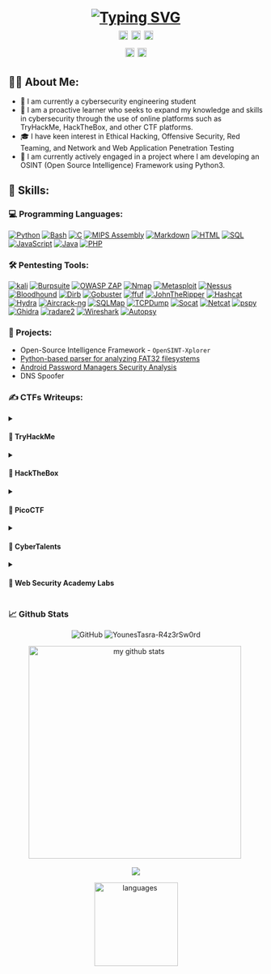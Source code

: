 <h1 align="center">
  <br>
    <a href="https://git.io/typing-svg"><img src="https://readme-typing-svg.demolab.com?font=Fira+Code&weight=500&size=22&duration=4000&pause=1000&color=791610&center=true&vCenter=true&multiline=true&width=720&height=100&lines=Younes+Tasra+-+R4z3rSw0rd;Cybersecurity+Enthusiast+on+an+infinite+learning+loop." alt="Typing SVG" /></a><br/>
  <a href="https://www.linkedin.com/in/younes-tasra-95a1a4234/"><img src="https://img.shields.io/badge/Linkedin-%40YounesTasra-9cf.svg" alt="younes-tasra-95a1a4234" height="18"></a>
  <a href="https://younestasra-r4z3rsw0rd.github.io/"><img src="https://img.shields.io/badge/Portfolio-%40YounesTasra-brown.svg" alt="YounesTasra" height="18"></a>
  <a href="https://twitter.com/YounesTasra"><img src="https://img.shields.io/badge/Twitter-%40YounesTasra-blue.svg" alt="@YounesTasra" height="18"></a>
  <br/>
  <a href="https://tryhackme.com/p/R4z3rSw0rd"><img src="https://img.shields.io/badge/TryHackMe-%40R4z3rSw0rd-critical.svg" alt="R4z3rSw0rd" height="18"></a>
  <a href="https://app.hackthebox.com/users/970515"><img src="https://img.shields.io/badge/HackTheBox-%40R4z3rSw0rd-success.svg" alt="R4z3rSw0rd" height="18"></a>
</h1>

## 👩‍💻 About Me:
- 🏫 I am currently a cybersecurity engineering student 
- 🚩 I am a proactive learner who seeks to expand my knowledge and skills in cybersecurity through the use of online platforms such as TryHackMe, HackTheBox, and other CTF platforms.
- 🎓 I have keen interest in Ethical Hacking, Offensive Security, Red Teaming, and Network and Web Application Penetration Testing
- 🔭 I am currently actively engaged in a project where I am developing an OSINT (Open Source Intelligence) Framework using Python3.

## 🧠 Skills:
### 💻 Programming Languages:
<p>
  <a href="https://github.com/YounesTasra-R4z3rSw0rd#"><img alt="Python" src="https://img.shields.io/badge/Python-14354C.svg?logo=python&logoColor=white"></a>
  <a href="https://github.com/YounesTasra-R4z3rSw0rd#"><img alt="Bash" src="https://img.shields.io/badge/Bash-121011.svg?logo=gnu-bash&logoColor=white"></a>
  <a href="https://github.com/YounesTasra-R4z3rSw0rd#"><img alt="C" src="https://custom-icon-badges.demolab.com/badge/C-03599C.svg?logo=c-in-hexagon&logoColor=white"></a>
  <a href="https://github.com/YounesTasra-R4z3rSw0rd#"><img alt="MIPS Assembly" src="https://custom-icon-badges.demolab.com/badge/Assembly-525252.svg?logo=asm-hex&logoColor=white"></a>
  <a href="https://github.com/YounesTasra-R4z3rSw0rd#"><img alt="Markdown" src="https://img.shields.io/badge/Markdown-000000.svg?logo=markdown&logoColor=white"></a>
  <a href="https://github.com/YounesTasra-R4z3rSw0rd#"><img alt="HTML" src="https://img.shields.io/badge/HTML-E34F26.svg?logo=html5&logoColor=white"></a>
  <a href="https://github.com/YounesTasra-R4z3rSw0rd#"><img alt="SQL" src="https://custom-icon-badges.demolab.com/badge/SQL-025E8C.svg?logo=database&logoColor=white"></a>
  <a href="https://github.com/YounesTasra-R4z3rSw0rd#"><img alt="JavaScript" src="https://img.shields.io/badge/JavaScript-F7DF1E.svg?logo=javascript&logoColor=black"></a>
  <a href="https://github.com/YounesTasra-R4z3rSw0rd#"><img alt="Java" src="https://custom-icon-badges.demolab.com/badge/Java-007396.svg?logo=java&logoColor=white"></a>
   <a href="https://github.com/YounesTasra-R4z3rSw0rd#"><img alt="PHP" src="https://img.shields.io/badge/PHP-777BB4.svg?logo=php&logoColor=white"></a>
</p>

### 🛠️ Pentesting Tools:
<p>
  <a href="https://www.kali.org/"><img alt="kali" src="https://img.shields.io/badge/Kali-268BEE?logo=kalilinux&logoColor=white"></a>
  <a href="https://portswigger.net/burp/communitydownload"><img alt="Burpsuite" src="https://img.shields.io/badge/Burpsuite-FF5722?logo=blogger&logoColor=white"></a>
  <a href="https://www.zaproxy.org/"><img alt="OWASP ZAP" src="https://img.shields.io/badge/OWASP ZAP-%230C55A5.svg?logo=OWASPZAP&logoColor=%white"></a>
  <a href="https://nmap.org/"><img alt="Nmap" src="https://img.shields.io/badge/Nmap-%235835CC.svg?logo=Qiskit&logoColor=white"></a>
  <a href="https://www.metasploit.com/"><img alt="Metasploit" src="https://img.shields.io/badge/Metasploit-143055?logo=metasploit&logoColor=white"></a>
  <a href="https://www.tenable.com/products/nessus"><img alt="Nessus" src="https://img.shields.io/badge/Nessus-black?logo=next.js&logoColor=white"></a>
  <a href="https://github.com/BloodHoundAD"><img alt="Bloodhound" src="https://img.shields.io/badge/BloodHound-%238F0000.svg?logo=node-red&logoColor=white"></a>
  <a href="https://www.kali.org/tools/dirb/"><img alt="Dirb" src="https://img.shields.io/badge/Dirb-%23181717.svg?logo=Dirb&logoColor=white"></a>
  <a href="https://github.com/OJ/gobuster"><img alt="Gobuster" src="https://img.shields.io/badge/Gobuster-FCC624?logoColor=black"></a>
  <a href="https://github.com/ffuf/ffuf"><img alt="ffuf" src="https://img.shields.io/badge/ffuf-294172?logo=fedora&logoColor=white"></a>
  <a href="https://www.openwall.com/john/"><img alt="JohnTheRipper" src="https://img.shields.io/badge/JohnTheRipper-EE0000?logo=redhat&logoColor=white"></a>
  <a href="https://hashcat.net/hashcat/"><img alt="Hashcat" src="https://img.shields.io/badge/Hashcat-%23000000.svg?&logoColor=white"></a>
  <a href="https://www.kali.org/tools/hydra/"><img alt="Hydra" src="https://img.shields.io/badge/Hydra-F3F1EA?&logoColor=372213"></a>
  <a href="https://www.aircrack-ng.org/"><img alt="Aircrack-ng" src="https://img.shields.io/badge/Aircrack-ng-34495E?logoColor=5D9425"></a>
  <a href="https://sqlmap.org/"><img alt="SQLMap" src="https://img.shields.io/badge/SQLMap-%2307405e.svg?logo=sqlite&logoColor=white"></a>
  <a href="https://www.tcpdump.org/"><img alt="TCPDump" src="https://img.shields.io/badge/TCPdump-%2396060C.svg?logoColor=white"></a>
  <a href="https://www.kali.org/tools/socat/"><img alt="Socat" src="https://img.shields.io/badge/Socat-%235835CC.svg?logoColor=white"></a>
  <a href="https://nmap.org/ncat/"><img alt="Netcat" src="https://img.shields.io/badge/Netcat-%231428A0.svg?logoColor=white"></a>
  <a href="https://github.com/DominicBreuker/pspy"><img alt="pspy" src="https://img.shields.io/badge/pspy-a50034.svg?logoColor=white"></a>
  <a href="https://ghidra-sre.org/"><img alt="Ghidra" src="https://img.shields.io/badge/Ghidra-%23F05033.svg?logoColor=white"></a>
  <a href="https://rada.re/n/radare2.html"><img alt="radare2" src="https://img.shields.io/badge/Radare2-%23000000.svg?logo=Prezi&logoColor=white"></a>
  <a href="https://www.wireshark.org/"><img alt="Wireshark" src="https://img.shields.io/badge/Wireshark-%23000B25.svg?logo=sonarqube&logoColor=00A4DC"></a>
  <a href="https://www.autopsy.com/"><img alt="Autopsy" src="https://img.shields.io/badge/Autopsy-59666C?logoColor=white"></a>
</p>

### 📂 Projects:
* Open-Source Intelligence Framework - ``OpenSINT-Xplorer`` 
* [Python-based parser for analyzing FAT32 filesystems](https://github.com/YounesTasra-R4z3rSw0rd/FAT32-Parser)
* [Android Password Managers Security Analysis](https://github.com/YounesTasra-R4z3rSw0rd/Android-Password-Managers-Security-Analysis)
* DNS Spoofer

### ✍️ CTFs Writeups:
<details>
  <summary><h4>🚩 TryHackMe</h4></summary>
  <p>
    <ul><li><a href="https://younestasra-r4z3rsw0rd.github.io/posts/Flip/" target="_blank">Flip</a></li></ul>
    <ul><li><a href="https://younestasra-r4z3rsw0rd.github.io/posts/Commited/" target="_blank">Commited</a></li></ul>
    <ul><li><a href="https://younestasra-r4z3rsw0rd.github.io/posts/GitHappens/" target="_blank">Git Happens</a></li></ul>
    <ul><li><a href="https://younestasra-r4z3rsw0rd.github.io/posts/opacity/" target="_blank">Opacity</a></li></ul>
    <ul><li><a href="https://younestasra-r4z3rsw0rd.github.io/posts/dogcat/" target="_blank">Dogcat</a></li></ul>
    <ul><li><a href="https://younestasra-r4z3rsw0rd.github.io/posts/Team/" target="_blank">Team</a></li></ul>
    <ul><li><a href="https://younestasra-r4z3rsw0rd.github.io/posts/B3dR0ck/" target="_blank">B3dr0ck</a></li></ul>
    <ul><li><a href="https://younestasra-r4z3rsw0rd.github.io/posts/tomghost/" target="_blank">Tomghost</a></li></ul>
  </p>
</details>
<details>
  <summary><h4>🚩 HackTheBox</h4></summary>
  <p>
    <ul><li><a href="https://younestasra-r4z3rsw0rd.github.io/posts/Stocker/" target="_blank">Stocker</a></li></ul>
  </p>
</details>
<details>
  <summary><h4>🚩 PicoCTF</h4></summary>
  <p>
    <ul><li><a href="https://younestasra-r4z3rsw0rd.github.io/posts/MoreCookies/" target="_blank">More Cookies | Web Exploitation</a></li></ul>
  </p>
</details>
<details>
  <summary><h4>🚩 CyberTalents</h4></summary>
  <p>
    <ul><li><a href="https://github.com/YounesTasra-R4z3rSw0rd/CTF-Scripts/tree/main/CyberTalents/Sonic%20go%20brrr" target="_blank">Sonic go brrr</a></li></ul>
    <ul><li><a href="https://younestasra-r4z3rsw0rd.github.io/posts/TheRestrictedSessions/" target="_blank">The Restricted Sessions</a></li></ul>
    <ul><li><a href="https://younestasra-r4z3rsw0rd.github.io/posts/Newsletter/" target="_blank">Newsletter</a></li></ul>
    <ul><li><a href="https://younestasra-r4z3rsw0rd.github.io/posts/Hashable/" target="_blank">Hashable</a></li></ul>
  </p>
</details>
<details>
  <summary><h4>🧪 Web Security Academy Labs</h4></summary> 
  <p>
    <ul><li><a href="https://younestasra-r4z3rsw0rd.github.io/posts/SQL-Injection-labs/" target="_blank">SQL Injection Labs</a></li></ul>
    <ul><li><a href="https://github.com/YounesTasra-R4z3rSw0rd/Web-Security-Academy/tree/main/XXE%20Injection" target="_blank">XXE Labs</a></li></ul>
  </p>
</details>

### 📈 Github Stats
<p align="center">
  <img alt="GitHub" src="https://img.shields.io/badge/dynamic/json?logo=github&label=Github%20followers&query=%24.data.totalSubs&url=https%3A%2F%2Fapi.spencerwoo.com%2Fsubstats%2F%3Fsource%3Dgithub%26queryKey%3DYounesTasra-R4z3rSw0rd">
  </a>
  <img src="https://komarev.com/ghpvc/?username=YounesTasra-R4z3rSw0rd" alt="YounesTasra-R4z3rSw0rd"/>  
</p>
  
<p align="center">
  <img src="https://github-readme-stats.vercel.app/api?username=YounesTasra-R4z3rSw0rd&show_icons=true&theme=dark&background=000000" alt="my github stats" width="420"/>&nbsp;
</p>
<p align=center>
  <img src="https://github-readme-streak-stats.herokuapp.com?user=YounesTasra-R4z3rSw0rd&theme=dark&date_format=M%20j%5B%2C%20Y%5D"></img>
</p>
<p align=center>
  <img src="https://github-readme-stats.vercel.app/api/top-langs/?username=YounesTasra-R4z3rSw0rd&layout=compact&theme=dark&background=000000" alt="languages" height="165">
</p>

